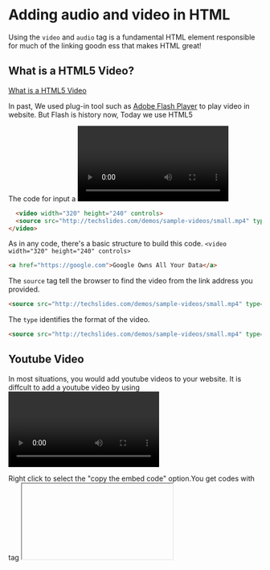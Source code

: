 # Adding audio and video in HTML

Using the `video` and `audio` tag is a fundamental HTML element responsible for much of the linking goodn ess that makes HTML great!

## What is a HTML5 Video?

<a href="https://en.wikipedia.org/wiki/HTML5_video">What is a HTML5 Video</a>

In past, We used plug-in tool such as <a href="https://en.wikipedia.org/wiki/Adobe_Flash_Player">Adobe Flash Player</a> to play video in website.
But Flash is history now,
Today we use HTML5 <audio> and <video> element to embed a video in a web page.
 
The code for input a <video> or <audio> is like this code here.

``` html
  <video width="320" height="240" controls>
  <source src="http://techslides.com/demos/sample-videos/small.mp4" type="video/mp4">
</video> 
```

As in any code, there's a basic structure to build this code. ```<video width="320" height="240" controls>``` 

``` html
<a href="https://google.com">Google Owns All Your Data</a>
```
The `source` tag tell the browser to find the video from the link address you provided. 

``` html
<source src="http://techslides.com/demos/sample-videos/small.mp4" type="video/mp4">>
```
The `type` identifies the format of the video. 

``` html
<source src="http://techslides.com/demos/sample-videos/small.mp4" type="video/mp4">
```



## Youtube Video

In most situations, you would add youtube videos to your website. It is diffcult to add a youtube video by using <video> code.There is more simple way to add a youtube video.
 
Right click to select the "copy the embed code" option.You get codes with tag <iframe>. The <iframe> tag is used to embed another document within the current HTML document.

``` html
<iframe width="854" height="480" src="https://www.youtube.com/embed/LSxElWwWVFE" frameborder="0" allowfullscreen></iframe>
```

